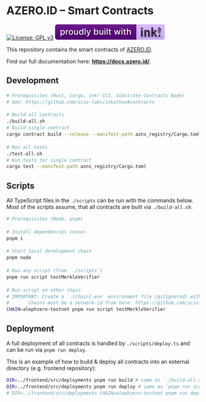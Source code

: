 # AZERO.ID – Smart Contracts

[![License: GPL v3](https://img.shields.io/badge/License-GPLv3-blue.svg)](https://www.gnu.org/licenses/gpl-3.0)
[![Built with ink!](https://raw.githubusercontent.com/paritytech/ink/master/.images/badge.svg)](https://github.com/paritytech/ink)

This repository contains the smart contracts of [AZERO.ID](https://azero.id).

Find our full documentation here: **https://docs.azero.id/**.

## Development

```bash
# Prerequisites (Rust, Cargo, ink! CLI, Substrate Contracts Node)
# See: https://github.com/scio-labs/inkathon#contracts

# Build all contracts
./build-all.sh
# Build single contract
cargo contract build --release --manifest-path azns_registry/Cargo.toml

# Run all tests
./test-all.sh
# Run tests for single contract
cargo test --manifest-path azns_registry/Cargo.toml
```

## Scripts

All TypeScript files in the `./scripts` can be run with the commands below. Most of the scripts assume, that all contracts are built via `./build-all.sh`.

```bash
# Prerequisites (Node, pnpm)

# Install dependencies (once)
pnpm i

# Start local development chain
pnpm node

# Run any script (from `./scripts`)
pnpm run script testMerkleVerifier

# Run script on other chain
# IMPORTANT: Create a `.{chain}.env` environment file (gitignored) with the `ACCOUNT_URI` you want to use.
#       Chains must be a network-id from here: https://github.com/scio-labs/use-inkathon/blob/main/src/chains.ts.
CHAIN=alephzero-testnet pnpm run script testMerkleVerifier
```

## Deployment

A full deployment of all contracts is handled by `./scripts/deploy.ts` and can be run via `pnpm run deploy`.

This is an example of how to build & deploy all contracts into an external directory (e.g. frontend repository):

```bash
DIR=../frontend/src/deployments pnpm run build # same as `./build-all.sh`
DIR=../frontend/src/deployments pnpm run deploy # same as `pnpm run script deploy`
# DIR=../frontend/src/deployments CHAIN=alephzero-testnet pnpm run deploy
```
